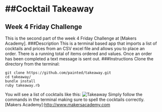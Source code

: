 ##Cocktail Takeaway
===================
Week 4 Friday Challenge
-----------------------
This is the second part of the week 4 Friday Challenge at [Makers Academy].
###Description
This is a terminal based app that imports a list of cocktails and prices from an CSV excel file and allows you to place an order.  There is a running total of items ordered and values.  Once an order has been completed a text message is sent out.
###Instructions
Clone the directory from the terminal:<br>
```
git clone https://github.com/painted/takeaway.git
cd takeaway/
bundle install
ruby takeaway.rb
```
You will see a list of cocktails like this:
![Takeaway](https://www.paintedchef.com/takeaway.png)
Simply follow the commands in the terminal making sure to spell the cocktails correctly.
[Makers Academy]:http://www.makersacademy.com 